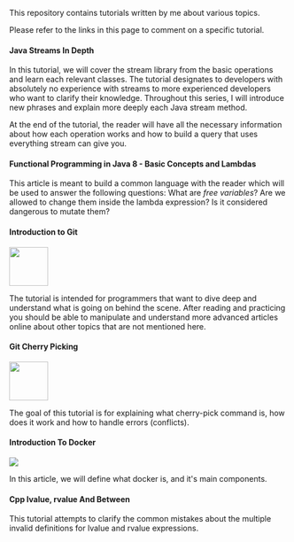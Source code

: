 This repository contains tutorials written by me about various topics.

Please refer to the links in this page to comment on a specific tutorial.

#### Java Streams In Depth
In this tutorial, we will cover the stream library from the basic operations and learn each relevant classes. The tutorial designates to developers with absolutely no experience with streams to more experienced developers who want to clarify their knowledge. Throughout this series, I will introduce new phrases and explain more deeply each Java stream method.

At the end of the tutorial, the reader will have all the necessary information about how each operation works and how to build a query that uses everything stream can give you.

#### Functional Programming in Java 8 - Basic Concepts and Lambdas
This article is meant to build a common language with the reader which will be used to answer the following questions: What are _free variables_? Are we allowed to change them inside the lambda expression? Is it considered dangerous to mutate them?

#### Introduction to Git

<img src="http://pvsousalima.github.io/grupython_apresentacao/images/Git-Icon-Black.png" width="70" height="70">

The tutorial is intended for programmers that want to dive deep and understand what is going on behind the scene. After reading and practicing you should be able to manipulate and understand more advanced articles online about other topics that are not mentioned here. 

#### Git Cherry Picking

<img src="http://pvsousalima.github.io/grupython_apresentacao/images/Git-Icon-Black.png" width="70" height="70">

The goal of this tutorial is for explaining what cherry-pick command is, how does it work and how to handle errors (conflicts).

#### Introduction To Docker

![](https://www.docker.com/sites/default/files/Whale%20Logo332_5.png)

In this article, we will define what docker is, and it's main components.

#### Cpp lvalue, rvalue And Between
This tutorial attempts to clarify the common mistakes about the multiple invalid definitions for lvalue and rvalue expressions.
